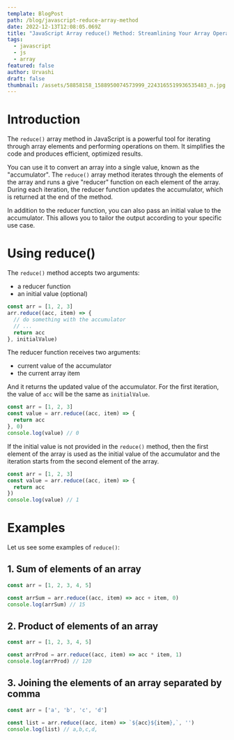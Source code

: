 ```yaml
---
template: BlogPost
path: /blog/javascript-reduce-array-method
date: 2022-12-13T12:08:05.069Z
title: "JavaScript Array reduce() Method: Streamlining Your Array Operations"
tags:
  - javascript
  - js
  - array
featured: false
author: Urvashi
draft: false
thumbnail: /assets/58858158_1588950074573999_2243165519936535483_n.jpg
---
```


# Introduction

The `reduce()` array method in JavaScript is a powerful tool for iterating through array elements and performing operations on them. It simplifies the code and produces efficient, optimized results.

You can use it to convert an array into a single value, known as the "accumulator".
The `reduce()` array method iterates through the elements of the array and runs a give "reducer" function on each element of the array.
During each iteration, the reducer function updates the accumulator, which is returned at the end of the method.

In addition to the reducer function, you can also pass an initial value to the accumulator.
This allows you to tailor the output according to your specific use case.


# Using reduce()

The `reduce()` method accepts two arguments:

* a reducer function
* an initial value (optional)

```javascript
const arr = [1, 2, 3]
arr.reduce((acc, item) => {
  // do something with the accumulator
  // ...
  return acc
}, initialValue)
```

The reducer function receives two arguments:

* current value of the accumulator
* the current array item

And it returns the updated value of the accumulator.
For the first iteration, the value of `acc` will be the same as `initialValue`.

```javascript
const arr = [1, 2, 3]
const value = arr.reduce((acc, item) => {
  return acc
}, 0)
console.log(value) // 0
```

If the initial value is not provided in the `reduce()` method, then the first element of the array is used as the initial value of the accumulator and the iteration starts from the second element of the array.

```javascript
const arr = [1, 2, 3]
const value = arr.reduce((acc, item) => {
  return acc
})
console.log(value) // 1
```

# Examples

Let us see some examples of `reduce()`:

## 1. Sum of elements of an array

```javascript
const arr = [1, 2, 3, 4, 5]

const arrSum = arr.reduce((acc, item) => acc + item, 0)
console.log(arrSum) // 15
```

## 2. Product of elements of an array

```javascript
const arr = [1, 2, 3, 4, 5]

const arrProd = arr.reduce((acc, item) => acc * item, 1)
console.log(arrProd) // 120
```

## 3. Joining the elements of an array separated by comma

```js
const arr = ['a', 'b', 'c', 'd']

const list = arr.reduce((acc, item) => `${acc}${item},`, '')
console.log(list) // a,b,c,d,
```
